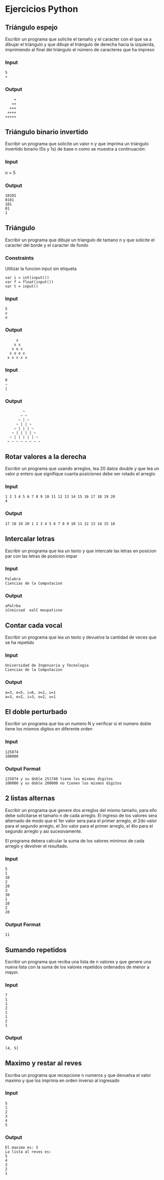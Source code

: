 # Ejercicios Python
## Triángulo espejo
Escribir un programa que solicite el tamaño y el caracter con el que va a dibujar el triángulo y que dibuje el triángulo de derecha hacia la izquierda, imprimiendo al final del triángulo el número de caracteres que ha impreso

### Input

```
5
+
```
### Output

```
    +
   ++
  +++
 ++++
+++++
```

## Triángulo binario invertido
Escribir un programa que solicite un valor n y que imprima un triángulo invertido binario (0s y 1s) de base n como se muestra a continuación:

### Input

n = 5

### Output

```
10101
0101
101
01
1
```

## Triángulo
Escribir un programa que dibuje un triangulo de tamano n y que solicite el caracter del borde y el caracter de fondo

### Constraints

Utilizar la funcion input sin etiqueta

```
var i = int(input())
var f = float(input())
var t = input()
```

### Input

```
5
x
o
```

### Output

```
     x 
    x x 
   x o x 
  x o o x 
 x x x x x 
```

### Input

```
8
~
|
```

### Output

```
        ~ 
       ~ ~ 
      ~ | ~ 
     ~ | | ~ 
    ~ | | | ~ 
   ~ | | | | ~ 
  ~ | | | | | ~ 
 ~ ~ ~ ~ ~ ~ ~ ~ 
```

## Rotar valores a la derecha

Escribir un programa que usando arreglos, lea 20 datos double y que lea un valor p entero que signifique cuanta posiciones debe ser rotado el arreglo

### Input
```
1 2 3 4 5 6 7 8 9 10 11 12 13 14 15 16 17 18 19 20
4
```

### Output
```
17 18 19 20 1 2 3 4 5 6 7 8 9 10 11 12 13 14 15 16
```

## Intercalar letras
Escribir un programa que lea un texto y que intercale las letras en posicion par con las letras de posicion impar

### Input

```
Palabra
Ciencias de la Computacion
```

### Output
```
aPalrba
iCneicsad  ealC moupaticno
```

## Contar cada vocal
Escribir un programa que lea un texto y devuelva la cantidad de veces que se ha repetido

### Input

```
Universidad de Ingenieria y Tecnologia
Ciencias de la Computacion
```

### Output
```
a=3, e=5, i=6, o=2, u=1
a=3, e=2, i=3, o=2, u=1
```
## El doble perturbado
Escribir un programa que lea un numero N y verificar si el numero doble tiene los mismos digitos en diferente orden


### Input

```
125874
100000
```

### Output Format

```
125874 y su doble 251748 tiene los mismos digitos
100000 y su doble 200000 no tienen los mismos digitos
```
## 2 listas alternas
Escribir un programa que genere dos arreglos del mismo tamaño, para ello debe solicitarse el tamaño n de cada arreglo. El ingreso de los valores sera alternado de modo que el 1er valor sera para el primer arreglo, el 2do valor para el segundo arreglo, el 3ro valor para el primer arreglo, el 4to para el segundo arreglo y asi sucesivamente.

El programa debera calcular la suma de los valores minimos de cada arreglo y devolver el resultado.

### Input

```
5
1
10
2
20
3
30
1
10
2
20
```

### Output Format

```
11
```

## Sumando repetidos
Escribir un programa que reciba una lista de n valores y que genere una nueva lista con la suma de los valores repetidos ordenados de menor a mayor.

### Input
```
7
1
1
2
1
1
2
1
```
### Output
```
[4, 5]
```

## Maximo y restar al reves
Escriba un programa que recepcione n numeros y que devuelva el valor maximo y que los imprima en orden inverso al ingresado
### Input
```
5
1
2
3
4
5
```
### Output
```
El maximo es: 5
La lista al reves es:
5
4
3
2
1
```
